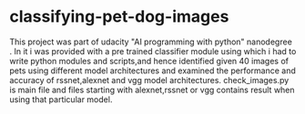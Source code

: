 # classifying-pet-dog-images
This project was part of udacity "AI programming with python" nanodegree .
In it i was provided with a pre trained classifier module using which i had to write python modules and scripts,and hence identified given 40 images of pets  using different model architectures and examined the performance and accuracy of rssnet,alexnet and vgg model architectures.
check_images.py is main file and files starting with alexnet,rssnet or vgg contains result when using that particular model.

